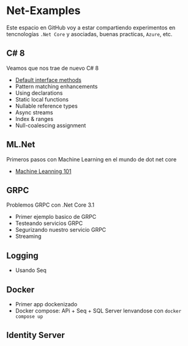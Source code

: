# Net-Examples

Este espacio en GitHub voy a estar compartiendo experimentos en tencnologías `.Net Core` y asociadas, buenas practicas, `Azure`, etc.

## C# 8

Veamos que nos trae de nuevo C# 8

* [Default interface methods](./csharp-8/InterfaceDefaultMethods.md)
* Pattern matching enhancements
* Using declarations
* Static local functions
* Nullable reference types
* Async streams
* Index & ranges
* Null-coalescing assignment

## ML.Net

Primeros pasos con Machine Learning en el mundo de dot net core

* [Machine Leanning 101](./ml.net/README.md)

## GRPC

Problemos GRPC con .Net Core 3.1

* Primer ejemplo basico de GRPC
* Testeando servicios GRPC
* Segurizando nuestro servicio GRPC
* Streaming

## Logging

* Usando Seq

## Docker

* Primer app dockenizado
* Docker compose: APi + Seq + SQL Server lenvandose con `docker compose up`

## Identity Server